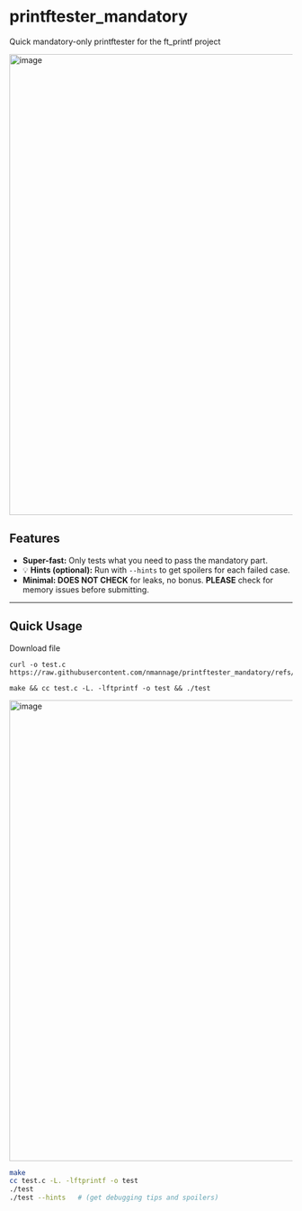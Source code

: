 # printftester_mandatory
Quick mandatory-only printftester for the ft_printf project

<img width="927" height="819" alt="image" src="https://github.com/user-attachments/assets/8abb2a78-74bc-423c-8d56-3b9cd0293a1a" />


## Features

- **Super-fast:** Only tests what you need to pass the mandatory part.
- 💡 **Hints (optional):** Run with `--hints` to get spoilers for each failed case.
- **Minimal: DOES NOT CHECK** for leaks, no bonus. **PLEASE** check for memory issues before submitting.


---

## Quick Usage

Download file
```
curl -o test.c https://raw.githubusercontent.com/nmannage/printftester_mandatory/refs/heads/main/test.c
```

```
make && cc test.c -L. -lftprintf -o test && ./test
```

<img width="927" height="819" alt="image" src="https://github.com/user-attachments/assets/afaf9401-1236-4eea-b0c1-bcb51646ef04" />


```sh
make
cc test.c -L. -lftprintf -o test
./test
./test --hints   # (get debugging tips and spoilers)
```

